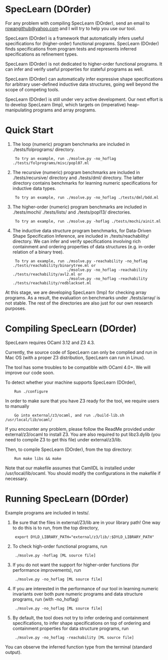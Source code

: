 SpecLearn (DOrder)
==================

For any problem with compiling SpecLearn (DOrder),
send an email to rowangithub@yahoo.com
and I will try to help you use our tool.

SpecLearn (DOrder) is a framework that automatically infers useful specifications for
(higher-order) functional programs. SpecLearn (DOrder) finds specifications from 
program tests and represents inferred specifications as refinement types.

SpecLearn (DOrder) is not dedicated to higher-order functional programs. It can
infer and verify useful properties for stateful programs as well. 

SpecLearn (DOrder) can automatically infer expressive shape specifications 
for arbitrary user-defined inductive data structures, going well beyond the scope of 
competing tools.

SpecLearn (DOrder) is still under very active development. Our next effort is to develop
SpecLearn (Imp), which targets on (imperative) heap-manipulating programs and array programs.

Quick Start
===========

1. The loop (numeric) program benchmarks are included in ./tests/folprograms/ directory.

        To try an example, run ./msolve.py -no_hoflag ./tests/folprograms/misc/popl07.ml


2. The recursive (numeric) program benchmarks are included in ./tests/recursive/ directory and ./tests/dml/ directory. 
The latter directory contains benchmarks for learning numeric specifications for inductive data types.

		To try an example, run ./msolve.py -no_hoflag ./tests/dml/bdd.ml


3. The higher-order (numeric) program benchmarks are included in ./tests/mochi/ ./tests/lists/ and ./tests/popl13/ directories.

		To try an example, run ./msolve.py -hoflag ./tests/mochi/ainit.ml


4. The inductive data structure program benchmarks, for Data-Driven Shape Specification Inference, are included in ./tests/reachability/ directory.
We can infer and verify specifications involving rich containment and ordering properties of data structures 
(e.g. in-order relation of a binary tree). 

		To try an example, run ./msolve.py -reachability -no_hoflag ./tests/reachability/binarytree.ml or
							   ./msolve.py -no_hoflag -reachability ./tests/reachability/avl2.ml or
						 	   ./msolve.py -no_hoflag -reachability ./tests/reachability/redblackset.ml
		

At this stage, we are developing SpecLearn (Imp) for checking array programs.
As a result, the evaluation on benchmarks under ./tests/array/ is not stable.
The rest of the directories are also just for our own research purposes.

Compiling SpecLearn (DOrder)
================

SpecLearn requires OCaml 3.12 and Z3 4.3.

Currently, the source code of SpecLearn can only be complied and run in Mac OS 
(with a proper Z3 distribution, SpecLearn can run in Linux).

The tool has some troubles to be compatible with OCaml 4.0+. We will improve our code soon.

To detect whether your machine supports SpecLearn (DOrder), 
		
		Run ./configure

In order to make sure that you have Z3 ready for the tool, we require users to manually 

		Go into external/z3/ocaml, and run ./build-lib.sh /usr/local/lib/ocaml/
		
If you encounter any problem, please follow the ReadMe provided under external/z3/ocaml
to install Z3. You are also required to put libz3.dylib (you need to compile Z3 to get this
file) under external/z3/lib.


Then, to compile SpecLearn (DOrder), from the top directory:

        Run make libs && make

Note that our makefile assumes that CamlIDL is installed under /usr/local/lib/ocaml. You
should modify the configurations in the makefile if necessary.

Running SpecLearn (DOrder)
==============

Example programs are included in tests/.

1. Be sure that the files in external/Z3/lib are in your library
   path!  One way to do this is to run, from the top directory,

        export DYLD_LIBRARY_PATH="external/z3/lib/:$DYLD_LIBRARY_PATH"



2. To check high-order functional programs, run
       
		./msolve.py -hoflag [ML source file]
		
		
		
3. If you do not want the support for higher-order functions (for performance improvements), run

		./msolve.py -no_hoflag [ML source file]
		
		
4. If you are interested in the performance of our tool in learning numeric invariants over both pure
numeric programs and data structure programs, run (with -no_hoflag)
		
		./msolve.py -no_hoflag [ML source file]
		
	
5. By default, the tool does not try to infer ordering and containment specifications, to infer shape 
specifications on top of ordering and containment properties for data structure programs, run

		./msolve.py -no_hoflag -reachability [ML source file]

You can observe the inferred function type from the terminal (standard output).